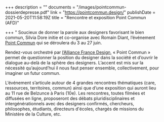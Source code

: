 +++
description = ""
documents = "/images/pointcommun-dossierdepresse.pdf"
link = "https://pointcommun.design/"
publishDate = 2021-05-20T11:58:19Z
title = "Rencontre et exposition Point Commun (AFD)"

+++
" Soucieux de donner la parole aux designers favorisant le bien commun, Silvia Dore initie et co-organise avec Romain Diant, l’événement [Point Commun](https://pointcommun.design/) qui se déroulera du 3 au 27 juin.

Rendez-vous orchestré par [l’Alliance France Design](http://www.alliance-francaise-des-designers.org/), « Point Commun » permet de questionner la position du designer dans la société et d’ouvrir le dialogue au-delà de la sphère des designers. L’accent est mis sur la nécessité qu’aujourd’hui il nous faut penser ensemble, collectivement, pour imaginer un futur commun.

L’événement s’articule autour de 4 grandes rencontres thématiques (care, ressources, territoires, commun) ainsi que d’une exposition qui auront lieu au 11 rue de Belzunce à Paris (10e). Les rencontres, toutes filmées et diffusées en ligne, proposeront des débats pluridisciplinaires et intergénérationnels avec des designers confirmés, chercheurs, philosophes, étudiants, directeurs d'écoles, chargés de missions du Ministère de la Culture, etc.